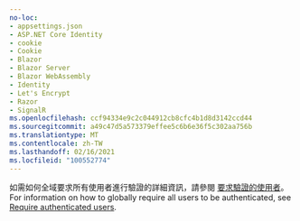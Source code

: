 ```yaml
---
no-loc:
- appsettings.json
- ASP.NET Core Identity
- cookie
- Cookie
- Blazor
- Blazor Server
- Blazor WebAssembly
- Identity
- Let's Encrypt
- Razor
- SignalR
ms.openlocfilehash: ccf94334e9c2c044912cb8cfc4b1d8d3142ccd44
ms.sourcegitcommit: a49c47d5a573379effee5c6b6e36f5c302aa756b
ms.translationtype: MT
ms.contentlocale: zh-TW
ms.lasthandoff: 02/16/2021
ms.locfileid: "100552774"
---
```

<span data-ttu-id="1b5cc-101">如需如何全域要求所有使用者進行驗證的詳細資訊，請參閱 [要求驗證的使用者](xref:security/authorization/secure-data#rau)。</span><span class="sxs-lookup"><span data-stu-id="1b5cc-101">For information on how to globally require all users to be authenticated, see [Require authenticated users](xref:security/authorization/secure-data#rau).</span></span>
